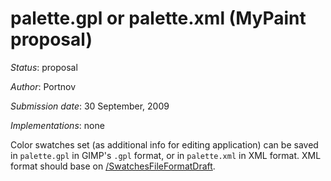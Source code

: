 # palette.gpl or palette.xml (MyPaint proposal)

*Status*: proposal

*Author*: Portnov

*Submission date*: 30 September, 2009

*Implementations*: none

Color swatches set (as additional info for editing application) can be saved
in `palette.gpl` in GIMP's `.gpl` format, or in `palette.xml` in XML format.
XML format should base on
[/SwatchesFileFormatDraft](https://www.freedesktop.org/wiki/Specifications/OpenRaster/Draft/Palette/SwatchesFileFormatDraft/).